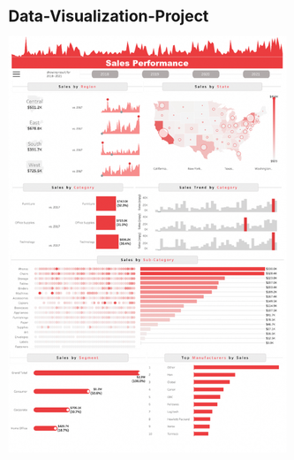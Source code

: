 # Data-Visualization-Project
![Here is the screenshot for this project](./Tableau_Visualization_screenshot.jpeg)
